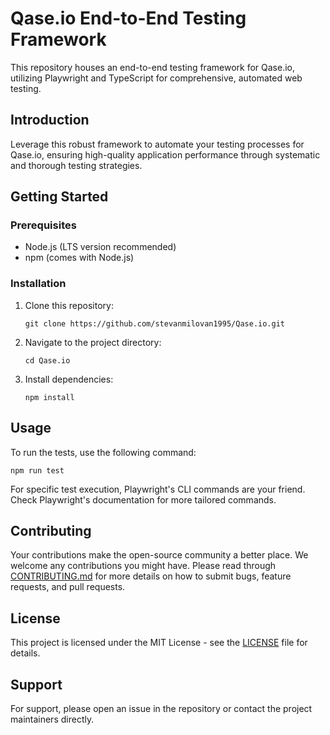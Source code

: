 # Qase.io End-to-End Testing Framework

This repository houses an end-to-end testing framework for Qase.io, utilizing Playwright and TypeScript for comprehensive, automated web testing.

## Introduction

Leverage this robust framework to automate your testing processes for Qase.io, ensuring high-quality application performance through systematic and thorough testing strategies.

## Getting Started

### Prerequisites

- Node.js (LTS version recommended)
- npm (comes with Node.js)

### Installation

1. Clone this repository:
   ```
   git clone https://github.com/stevanmilovan1995/Qase.io.git
   ```
2. Navigate to the project directory:
   ```
   cd Qase.io
   ```
3. Install dependencies:
   ```
   npm install
   ```

## Usage

To run the tests, use the following command:
```
npm run test
```

For specific test execution, Playwright's CLI commands are your friend. Check Playwright's documentation for more tailored commands.

## Contributing

Your contributions make the open-source community a better place. We welcome any contributions you might have. Please read through [CONTRIBUTING.md](CONTRIBUTING.md) for more details on how to submit bugs, feature requests, and pull requests.

## License

This project is licensed under the MIT License - see the [LICENSE](LICENSE) file for details.

## Support

For support, please open an issue in the repository or contact the project maintainers directly.
